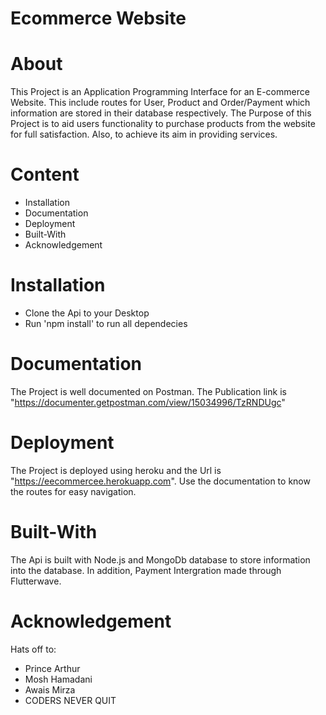 # Ecommerce Website

# About
This Project is an Application Programming Interface for an E-commerce Website. This include routes for User, Product and Order/Payment which information are stored in their database respectively. The Purpose of this Project is to aid users functionality to purchase products from the website for full satisfaction. Also, to achieve its aim in providing services.

# Content 
* Installation
* Documentation
* Deployment
* Built-With
* Acknowledgement

# Installation
  * Clone the Api to your Desktop
  * Run 'npm install' to run all dependecies
    
# Documentation
  The Project is well documented on Postman. The Publication link is "https://documenter.getpostman.com/view/15034996/TzRNDUgc"
  
# Deployment
  The Project is deployed using heroku and the Url is "https://eecommercee.herokuapp.com". Use the documentation to know the routes for easy navigation.
  
# Built-With
  The Api is built with Node.js and MongoDb database to store information into the database. In addition, Payment Intergration made through Flutterwave.
  
# Acknowledgement
Hats off to:
* Prince Arthur
* Mosh Hamadani
* Awais Mirza
* CODERS NEVER QUIT
  
